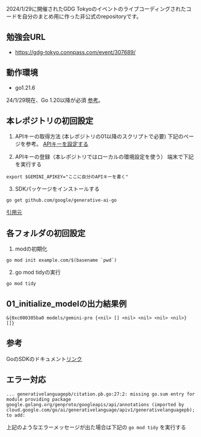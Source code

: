 2024/1/29に開催されたGDG Tokyoのイベントのライブコーディングされたコードを自分のまとめ用に作った非公式のrepositoryです。

## 勉強会URL
- https://gdg-tokyo.connpass.com/event/307689/

## 動作環境
- go1.21.6

24/1/29現在、Go 1.20以降が必須 [参考](https://ai.google.dev/tutorials/go_quickstart?hl=ja#prerequisites)。

## 本レポジトリの初回設定
1. APIキーの取得方法 (本レポジトリの01以降のスクリプトで必要)
下記のページを参考。
[APIキーを設定する](https://ai.google.dev/tutorials/go_quickstart?hl=ja#set-up-api-key)

2. APIキーの登録（本レポジトリではローカルの環境設定を使う）
端末で下記を実行する
```
export $GEMINI_APIKEY="ここに自分のAPIキーを書く"
```

3. SDKパッケージをインストールする
```
go get github.com/google/generative-ai-go
```
[引用元](https://ai.google.dev/tutorials/go_quickstart?hl=ja#add-sdk)


## 各フォルダの初回設定
1. modの初期化
```
go mod init example.com/$(basename `pwd`)
```

2. go mod tidyの実行
```
go mod tidy
```

## 01_initialize_modelの出力結果例
```
&{0xc000305ba0 models/gemini-pro {<nil> [] <nil> <nil> <nil> <nil>} []}
```

## 参考
GoのSDKのドキュメント[リンク](https://pkg.go.dev/github.com/google/generative-ai-go#section-readme)


## エラー対応
```
... generativelanguagepb/citation.pb.go:27:2: missing go.sum entry for module providing package google.golang.org/genproto/googleapis/api/annotations (imported by cloud.google.com/go/ai/generativelanguage/apiv1/generativelanguagepb); to add:
```
上記のようなエラーメッセージが出た場合は下記の `go mod tidy` を実行する
